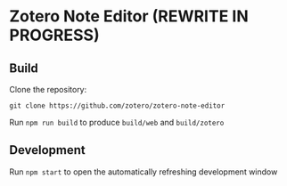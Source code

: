# Zotero Note Editor (REWRITE IN PROGRESS)

## Build
Clone the repository:

```
git clone https://github.com/zotero/zotero-note-editor
```

Run `npm run build` to produce `build/web` and `build/zotero`

## Development
Run `npm start` to open the automatically refreshing development window

